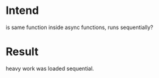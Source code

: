 # Intend

is same function inside async functions, runs sequentially?

# Result

heavy work was loaded sequential.
